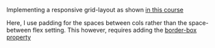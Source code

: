 Implementing a responsive grid-layout as shown [in this course](https://youtu.be/srvUrASNj0s?t=2784)

Here, I use padding for the spaces between cols rather than the space-between flex setting. This however, requires adding the [border-box property](https://stackoverflow.com/a/12034794/1751834)